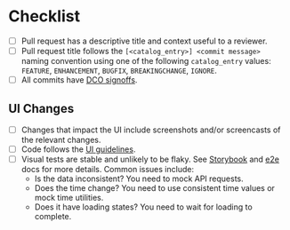 <!--
  See the contributing guide for detailed guidance about contributing.
  https://github.com/perses/perses/blob/main/CONTRIBUTING.md
-->

# Checklist

- [ ] Pull request has a descriptive title and context useful to a reviewer.
- [ ] Pull request title follows the `[<catalog_entry>] <commit message>` naming convention using one of the following `catalog_entry` values: `FEATURE`, `ENHANCEMENT`, `BUGFIX`, `BREAKINGCHANGE`, `IGNORE`.
- [ ] All commits have [DCO signoffs](https://github.com/probot/dco#how-it-works).

## UI Changes

- [ ] Changes that impact the UI include screenshots and/or screencasts of the relevant changes.
- [ ] Code follows the [UI guidelines](https://github.com/perses/perses/blob/main/ui/ui-guidelines.md).
- [ ] Visual tests are stable and unlikely to be flaky. See [Storybook](https://github.com/perses/perses/tree/main/ui/storybook#visual-tests) and [e2e](https://github.com/perses/perses/tree/main/ui/e2e#visual-tests) docs for more details. Common issues include:
  - Is the data inconsistent? You need to mock API requests.
  - Does the time change? You need to use consistent time values or mock time utilities.
  - Does it have loading states? You need to wait for loading to complete.
